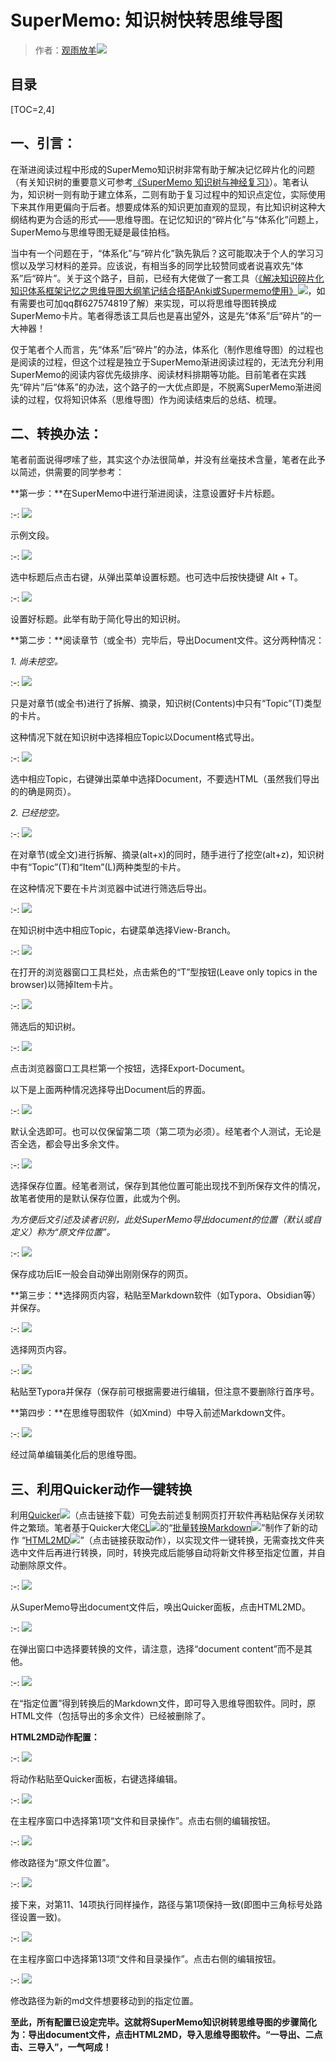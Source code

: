 # SuperMemo: 知识树快转思维导图

> 作者：[观雨放羊![](../images/external-ltr.svg)](https://www.zhihu.com/people/eric0z)

## 目录

[TOC=2,4]

## 一、引言：

在渐进阅读过程中形成的SuperMemo知识树非常有助于解决记忆碎片化的问题（有关知识树的重要意义可参考[《SuperMemo 知识树与神经复习》](./2450605)）。笔者认为，知识树一则有助于建立体系，二则有助于复习过程中的知识点定位，实际使用下来其作用更偏向于后者。想要成体系的知识更加直观的显现，有比知识树这种大纲结构更为合适的形式——思维导图。在记忆知识的“碎片化”与“体系化”问题上，SuperMemo与思维导图无疑是最佳拍档。

当中有一个问题在于，“体系化”与“碎片化”孰先孰后？这可能取决于个人的学习习惯以及学习材料的差异。应该说，有相当多的同学比较赞同或者说喜欢先“体系”后“碎片”。关于这个路子，目前，已经有大佬做了一套工具（[《解决知识碎片化知识体系框架记忆之思维导图大纲笔记结合搭配Anki或Supermemo使用》![](../images/external-ltr.svg)](https://zhuanlan.zhihu.com/p/373651070)，如有需要也可加qq群627574819了解）来实现，可以将思维导图转换成SuperMemo卡片。笔者得悉该工具后也是喜出望外，这是先“体系”后“碎片”的一大神器！

仅于笔者个人而言，先“体系”后“碎片”的办法，体系化（制作思维导图）的过程也是阅读的过程，但这个过程是独立于SuperMemo渐进阅读过程的，无法充分利用SuperMemo的阅读内容优先级排序、阅读材料排期等功能。目前笔者在实践先“碎片”后“体系”的办法，这个路子的一大优点即是，不脱离SuperMemo渐进阅读的过程，仅将知识体系（思维导图）作为阅读结束后的总结、梳理。

## 二、转换办法：

笔者前面说得啰嗦了些，其实这个办法很简单，并没有丝毫技术含量，笔者在此予以简述，供需要的同学参考：

**第一步：**在SuperMemo中进行渐进阅读，注意设置好卡片标题。

:-: ![](../images/v2-0c5c04e73dae33e383d336414c01c731_1440w.jpg)

示例文段。

:-: ![](../images/v2-c9a620f56207938d62d1bd176734fdef_1440w.jpg)

选中标题后点击右键，从弹出菜单设置标题。也可选中后按快捷键 Alt + T。

:-: ![](../images/v2-5d610e59881a178c9758ebe10654e68c_1440w.jpg)

设置好标题。此举有助于简化导出的知识树。

**第二步：**阅读章节（或全书）完毕后，导出Document文件。这分两种情况：

*1\. 尚未挖空。*

:-: ![](../images/v2-1e7c7c5cc747498363c95fe0555952f2_1440w.jpg)

只是对章节(或全书)进行了拆解、摘录，知识树(Contents)中只有“Topic”(T)类型的卡片。

这种情况下就在知识树中选择相应Topic以Document格式导出。

:-: ![](../images/v2-5a690fc9a62bc90316f67dae28abf5e8_1440w.jpg)

选中相应Topic，右键弹出菜单中选择Document，不要选HTML（虽然我们导出的的确是网页）。

*2\. 已经挖空。*

:-: ![](../images/v2-b0238ada40eeaa2b5800629bbc8ce102_1440w.jpg)

在对章节(或全文)进行拆解、摘录(alt+x)的同时，随手进行了挖空(alt+z)，知识树中有“Topic”(T)和“Item”(L)两种类型的卡片。

在这种情况下要在卡片浏览器中试进行筛选后导出。

:-: ![](../images/v2-0d6baf199eab7518526fd8eda60b0f67_1440w.jpg)

在知识树中选中相应Topic，右键菜单选择View-Branch。

:-: ![](../images/v2-ae4925969ce31e64098e5b0510c15668_1440w.jpg)

在打开的浏览器窗口工具栏处，点击紫色的“T”型按钮(Leave only topics in the browser)以筛掉Item卡片。

:-: ![](../images/v2-740b16e5cbe4946a677970498fa19a1b_1440w.jpg)

筛选后的知识树。

:-: ![](../images/v2-2755a3817112c6f870996f393cb8a7d5_1440w.jpg)

点击浏览器窗口工具栏第一个按钮，选择Export-Document。

以下是上面两种情况选择导出Document后的界面。

:-: ![](../images/v2-d8abd666ee12e5446cf6688398800c54_1440w.jpg)

默认全选即可。也可以仅保留第二项（第二项为必须）。经笔者个人测试，无论是否全选，都会导出多余文件。

:-: ![](../images/v2-1372029bf3b10148fce1d2daaf87b059_1440w.jpg)

选择保存位置。经笔者测试，保存到其他位置可能出现找不到所保存文件的情况，故笔者使用的是默认保存位置，此或为个例。

*为方便后文引述及读者识别，此处SuperMemo导出document的位置（默认或自定义）称为“原文件位置”。*

:-: ![](../images/v2-77938c128a3913e26c871e5f19db8eeb_1440w.jpg)

保存成功后IE一般会自动弹出刚刚保存的网页。

**第三步：**选择网页内容，粘贴至Markdown软件（如Typora、Obsidian等）并保存。

:-: ![](../images/v2-012daa285692565fc5d311bb7a2c1358_1440w.jpg)

选择网页内容。

:-: ![](../images/v2-b4c1ce86cab27dcbd7185522d7fb9ee8_1440w.jpg)

粘贴至Typora并保存（保存前可根据需要进行编辑，但注意不要删除行首序号。

**第四步：**在思维导图软件（如Xmind）中导入前述Markdown文件。

:-: ![](../images/v2-c9a87b7d046ba106882958e22e296dd9_1440w.jpg)

经过简单编辑美化后的思维导图。

## 三、利用Quicker动作一键转换

利用[Quicker![](../images/external-ltr.svg)](https://getquicker.net/)（点击链接下载）可免去前述复制网页打开软件再粘贴保存关闭软件之繁琐。笔者基于Quicker大佬[CL![](../images/external-ltr.svg)](https://getquicker.net/User/Actions/3-CL)的“[批量转换Markdown![](../images/external-ltr.svg)](https://getquicker.net/sharedaction%3Fcode%3Ddd3235c6-1710-493b-f861-08d8e37a0602)”制作了新的动作 “[HTML2MD![](../images/external-ltr.svg)](https://getquicker.net/sharedaction%3Fcode%3Dd939b6f2-d411-4ea1-cf69-08d90ca01f6c)”（点击链接获取动作），以实现文件一键转换，无需查找文件夹选中文件后再进行转换，同时，转换完成后能够自动将新文件移至指定位置，并自动删除原文件。

:-: ![](../images/v2-73c5494dfd687b1b4dc34095867cbff6_1440w.jpg)

从SuperMemo导出document文件后，唤出Quicker面板，点击HTML2MD。

:-: ![](../images/v2-37bd7c20a9414d82be276d871e095f0a_1440w.jpg)

在弹出窗口中选择要转换的文件，请注意，选择“document content”而不是其他。

:-: ![](../images/v2-76f2f2ca99f914a0fcddf0331fb209b3_1440w.jpg)

在“指定位置”得到转换后的Markdown文件，即可导入思维导图软件。同时，原HTML文件（包括导出的多余文件）已经被删除了。

**HTML2MD动作配置：**

:-: ![](../images/v2-24b09c64874b7561c1c815526ef89878_1440w.jpg)

将动作粘贴至Quicker面板，右键选择编辑。

:-: ![](../images/v2-d06d726322225635dbdc8d246f6f9e11_1440w.jpg)

在主程序窗口中选择第1项“文件和目录操作”。点击右侧的编辑按钮。

:-: ![](../images/v2-7cec87fd171a7f8a65d70a433b60d6a6_1440w.jpg)

修改路径为“原文件位置”。

:-: ![](../images/v2-2f3901b755b7f73ce652ee7102196a28_1440w.jpg)

接下来，对第11、14项执行同样操作，路径与第1项保持一致(即图中三角标号处路径设置一致)。

:-: ![](../images/v2-9ece04c3ce33ff4b635fe9a1194b21db_1440w.jpg)

在主程序窗口中选择第13项“文件和目录操作”。点击右侧的编辑按钮。

:-: ![](../images/v2-2bc059e0e6cb273546880fe3b490cf88_1440w.jpg)

修改路径为新的md文件想要移动到的指定位置。

**至此，所有配置已设定完毕。这就将SuperMemo知识树转思维导图的步骤简化为：导出document文件，点击HTML2MD，导入思维导图软件。“一导出、二点击、三导入”，一气呵成！**